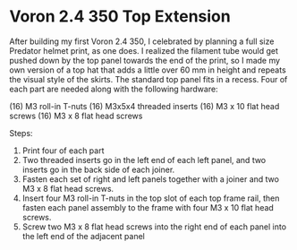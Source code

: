 # Voron 2.4 350 Top Extension

After building my first Voron 2.4 350, I celebrated by planning a full size Predator helmet print, as one does. I realized the filament tube would get pushed down by the top panel towards the end of the print, so I made my own version of a top hat that adds a little over 60 mm in height and repeats the visual style of the skirts. The standard top panel fits in a recess. Four of each part are needed along with the following hardware:

(16) M3 roll-in T-nuts
(16) M3x5x4 threaded inserts
(16) M3 x 10 flat head screws
(16) M3 x 8 flat head screws

Steps:
1. Print four of each part
2. Two threaded inserts go in the left end of each left panel, and two inserts go in the back side of each joiner. 
3. Fasten each set of right and left panels together with a joiner and two M3 x 8 flat head screws.
4. Insert four M3 roll-in T-nuts in the top slot of each top frame rail, then fasten each panel assembly to the frame with four M3 x 10 flat head screws.
5. Screw two M3 x 8 flat head screws into the right end of each panel into the left end of the adjacent panel
